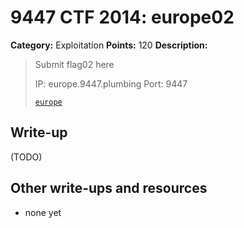 # 9447 CTF 2014: europe02

**Category:** Exploitation
**Points:** 120
**Description:**

> Submit flag02 here
>
> IP: europe.9447.plumbing
> Port: 9447
>
> [`europe`](europe)

## Write-up

(TODO)

## Other write-ups and resources

* none yet
